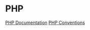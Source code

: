 # PHP



[PHP Documentation](https://www.php.net/manual/fr/)
[PHP Conventions](https://www.php-fig.org/psr/)

